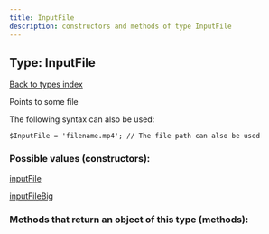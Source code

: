 ```yaml
---
title: InputFile
description: constructors and methods of type InputFile
---
```

## Type: InputFile  
[Back to types index](index.md)



Points to some file

The following syntax can also be used:

```
$InputFile = 'filename.mp4'; // The file path can also be used
```


### Possible values (constructors):

[inputFile](../constructors/inputFile.md)  

[inputFileBig](../constructors/inputFileBig.md)  



### Methods that return an object of this type (methods):



